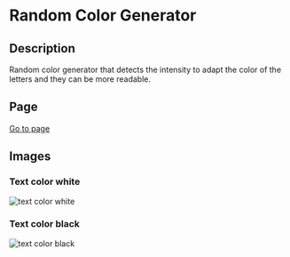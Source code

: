# Random Color Generator

## Description

Random color generator that detects the intensity to adapt the color of the letters and they can be more readable.

## Page

[Go to page](https://cristian-velazquez.github.io/random-color-generator/)

## Images

### Text color white

![text color white](https://64.media.tumblr.com/8cc93f02bec01a7a0060e82d068cec9e/5b75238d69d60781-85/s1280x1920/c1ba43c7d2b2148db784521275220714f85be75a.png)

### Text color black

![text color black](https://64.media.tumblr.com/db7a8cffeef259f756dac8c45e6b24f6/5b75238d69d60781-64/s1280x1920/1f63ff26c99e1ec87a66cf08bb7f3290be2e3b51.png)
